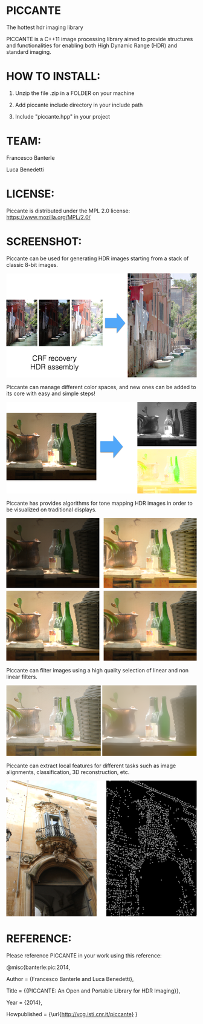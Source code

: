 PICCANTE
========

The hottest hdr imaging library

PICCANTE is a C++11 image processing library aimed to provide structures and functionalities for enabling both High Dynamic Range (HDR) and standard imaging.

HOW TO INSTALL:
===============

1) Unzip the file .zip in a FOLDER on your machine

2) Add piccante include directory in your include path

3) Include "piccante.hpp" in your project

TEAM:
=====

Francesco Banterle

Luca Benedetti

LICENSE:
========
Piccante is distributed under the MPL 2.0 license: https://www.mozilla.org/MPL/2.0/

SCREENSHOT:
===========
Piccante can be used for generating HDR images starting from a stack of classic 8-bit
images.

![HDR Generation](/screenshots/hdr_generation.png?raw=true "HDR Generation")

Piccante can manage different color spaces, and new ones can be added to its core with easy and simple steps!

![Color Spaces](/screenshots/color_spaces.png?raw=true "Color Spaces")

Piccante has provides algorithms for tone mapping HDR images in order to be visualized on traditional displays.

![Tone Mapping](/screenshots/tone_mapping.png?raw=true "Tone Mapping")

Piccante can filter images using a high quality selection of linear and non linear filters.

![Filtering](/screenshots/filtering.png?raw=true "Filtering")

Piccante can extract local features for different tasks such as image alignments, classification, 3D reconstruction, etc.

![Local Features](/screenshots/local_features.png?raw=true "Local Features")

REFERENCE:
==========

Please reference PICCANTE in your work using this reference:

@misc{banterle:pic:2014,

 Author = {Francesco Banterle and Luca Benedetti},

 Title = {{PICCANTE: An Open and Portable Library
          for HDR Imaging}},

 Year  = {2014},

 Howpublished = {\url{http://vcg.isti.cnr.it/piccante}
 }